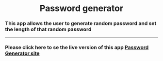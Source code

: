 <h1 align='center'>Password generator</h1>


### This app allows the user to generate random password and set the length of that random password 

---

### Please click here to se the live version of this app <a href='https://randompasswordgene.netlify.app/' target="_top">Password Generator site</a>
